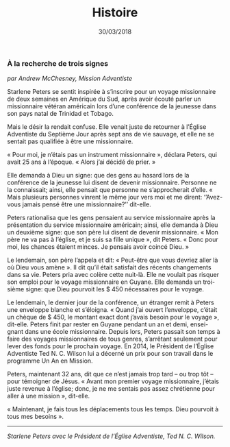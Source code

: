 ﻿---
title:  Histoire
date:   30/03/2018
---

### À la recherche de trois signes

*par Andrew McChesney, Mission Adventiste*

Starlene Peters se sentit inspirée à s’inscrire pour un voyage missionnaire de deux semaines en Amérique du Sud, après avoir écouté parler un missionnaire vétéran américain lors d’une conférence de la jeunesse dans son pays natal de Trinidad et Tobago. 

Mais le désir la rendait confuse. Elle venait juste de retourner à l’Église Adventiste du Septième Jour après sept ans de vie sauvage, et elle ne se sentait pas qualifiée à être une missionnaire. 

« Pour moi, je n’étais pas un instrument missionnaire », déclara Peters, qui avait 25 ans à l’époque. « Alors j’ai décidé de prier. » 

Elle demanda à Dieu un signe: que des gens au hasard lors de la conférence de la jeunesse lui disent de devenir missionnaire. Personne ne la connaissait; ainsi, elle pensait que personne ne s’approcherait d’elle. « Mais plusieurs personnes vinrent le même jour vers moi et me dirent: ‘’Avez-vous jamais pensé être une missionnaire?’’ dit-elle. 

Peters rationalisa que les gens pensaient au service missionnaire après la présentation du service missionnaire américain; ainsi, elle demanda à Dieu un deuxième signe: que son père lui disent de devenir missionnaire. « Mon père ne va pas à l’église, et je suis sa fille unique », dit Peters. « Donc pour moi, les chances étaient minces. Je pensais avoir coincé Dieu. » 

Le lendemain, son père l’appela et dit: « Peut-être que vous devriez aller là où Dieu vous amène ». Il dit qu’il était satisfait des récents changements dans sa vie. Peters pria avec colère cette nuit-là. Elle ne voulait pas risquer son emploi pour le voyage missionnaire en Guyane. Elle demanda un troi- sième signe: que Dieu pourvoit les $ 450 nécessaires pour le voyage. 

Le lendemain, le dernier jour de la conférence, un étranger remit à Peters une enveloppe blanche et s’éloigna. « Quand j’ai ouvert l’enveloppe, c’était un chèque de $ 450, le montant exact dont j’avais besoin pour le voyage », dit-elle. Peters finit par rester en Guyane pendant un an et demi, ensei- gnant dans une école missionnaire. Depuis lors, Peters passait son temps à faire des voyages missionnaires de tous genres, s’arrêtant seulement pour lever des fonds pour le prochain voyage. En 2014, le Président de l’Église Adventiste Ted N. C. Wilson lui a décerné un prix pour son travail dans le programme Un An en Mission. 

Peters, maintenant 32 ans, dit que ce n’est jamais trop tard – ou trop tôt – pour témoigner de Jésus. « Avant mon premier voyage missionnaire, j’étais juste revenue à l’église; donc, je ne me sentais pas assez chrétienne pour aller à une mission », dit-elle. 

« Maintenant, je fais tous les déplacements tous les temps. Dieu pourvoit à tous mes besoins ». 

---

*Starlene Peters avec le Président de l’Église Adventiste, Ted N. C. Wilson.*
